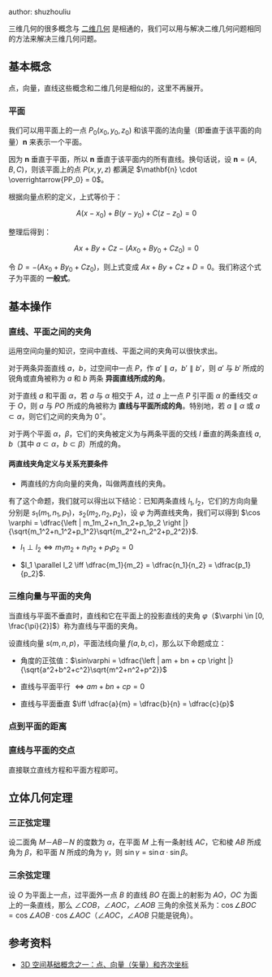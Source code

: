 author: shuzhouliu

三维几何的很多概念与 [二维几何](./2d.md) 是相通的，我们可以用与解决二维几何问题相同的方法来解决三维几何问题。

## 基本概念

点，向量，直线这些概念和二维几何是相似的，这里不再展开。

### 平面

我们可以用平面上的一点 $P_0(x_0,y_0,z_0)$ 和该平面的法向量（即垂直于该平面的向量）$\mathbf{n}$ 来表示一个平面。

因为 $\mathbf{n}$ 垂直于平面，所以 $\mathbf{n}$ 垂直于该平面内的所有直线。换句话说，设 $\mathbf{n}=(A,B,C)$，则该平面上的点 $P(x,y,z)$ 都满足 $\mathbf{n} \cdot \overrightarrow{PP_0} = 0$。

根据向量点积的定义，上式等价于：

$$
A(x-x_0)+B(y-y_0)+C(z-z_0)=0
$$

整理后得到：

$$
Ax+By+Cz-(Ax_0+By_0+Cz_0)=0
$$

令 $D=-(Ax_0+By_0+Cz_0)$，则上式变成 $Ax+By+Cz+D=0$。我们称这个式子为平面的 **一般式**。

## 基本操作

### 直线、平面之间的夹角

运用空间向量的知识，空间中直线、平面之间的夹角可以很快求出。

对于两条异面直线 $a$，$b$，过空间中一点 $P$，作 $a' \parallel a$，$b' \parallel b'$，则 $a'$ 与 $b'$ 所成的锐角或直角被称为 $a$ 和 $b$ 两条 **异面直线所成的角**。

对于直线 $a$ 和平面 $\alpha$，若 $a$ 与 $\alpha$ 相交于 $A$，过 $a$ 上一点 $P$ 引平面 $\alpha$ 的垂线交 $\alpha$ 于 $O$，则 $a$ 与 $PO$ 所成的角被称为 **直线与平面所成的角**。特别地，若 $a \parallel \alpha$ 或 $a \subset \alpha$，则它们之间的夹角为 $0^\circ$。

对于两个平面 $\alpha$，$\beta$，它们的夹角被定义为与两条平面的交线 $l$ 垂直的两条直线 $a,b$（其中 $a \subset \alpha$，$b \subset \beta$）所成的角。

#### 两直线夹角定义与关系充要条件

- 两直线的方向向量的夹角，叫做两直线的夹角。

有了这个命题，我们就可以得出以下结论：已知两条直线 $l_1, l_2$，它们的方向向量分别是 $s_1 (m_1, n_1, p_1)$，$s_2 (m_2, n_2, p_2)$，设 $\varphi$ 为两直线夹角，我们可以得到 $\cos \varphi = \dfrac{\left | m_1m_2+n_1n_2+p_1p_2 \right |}{\sqrt{m_1^2+n_1^2+p_1^2}\sqrt{m_2^2+n_2^2+p_2^2}}$.

- $l_1 \perp l_2 \iff m_1m_2 + n_1n_2 + p_1p_2 = 0$

- $l_1 \parallel l_2 \iff \dfrac{m_1}{m_2} = \dfrac{n_1}{n_2} = \dfrac{p_1}{p_2}$.

### 三维向量与平面的夹角

当直线与平面不垂直时，直线和它在平面上的投影直线的夹角 $\varphi$（$\varphi \in [0, \frac{\pi}{2}]$）称为直线与平面的夹角。

设直线向量 $s(m, n, p)$，平面法线向量 $f(a, b, c)$，那么以下命题成立：

- 角度的正弦值：$\sin\varphi = \dfrac{\left | am + bn + cp \right |}{\sqrt{a^2+b^2+c^2}\sqrt{m^2+n^2+p^2}}$

- 直线与平面平行 $\iff am+bn+cp = 0$

- 直线与平面垂直 $\iff \dfrac{a}{m} = \dfrac{b}{n} = \dfrac{c}{p}$

### 点到平面的距离

### 直线与平面的交点

直接联立直线方程和平面方程即可。

## 立体几何定理

### 三正弦定理

设二面角 $M－AB－N$ 的度数为 $\alpha$，在平面 $M$ 上有一条射线 $AC$，它和棱 $AB$ 所成角为 $\beta$，和平面 $N$ 所成的角为 $\gamma$，则 $\sin\gamma = \sin\alpha·\sin\beta$。

### 三余弦定理

设 $O$ 为平面上一点，过平面外一点 $B$ 的直线 $BO$ 在面上的射影为 $AO$，$OC$ 为面上的一条直线，那么 $\angle COB，\angle AOC，\angle AOB$ 三角的余弦关系为：$\cos\angle BOC=\cos\angle AOB·\cos\angle AOC$（$\angle AOC$，$\angle AOB$ 只能是锐角）。

## 参考资料

-   [3D 空间基础概念之一：点、向量（矢量）和齐次坐标](https://www.cnblogs.com/CodeBlove/articles/1319563.html)
